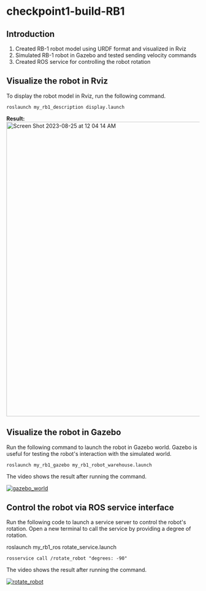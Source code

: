 # checkpoint1-build-RB1

## Introduction
<ol>
<li>Created RB-1 robot model using URDF format and visualized in Rviz</li>
<li>Simulated RB-1 robot in Gazebo and tested sending velocity commands</li>
<li>Created ROS service for controlling the robot rotation</li> 
</ol>

## Visualize the robot in Rviz
<p>To display the robot model in Rviz, run the following command.</p>

	roslaunch my_rb1_description display.launch

<strong>Result:</strong><br>
<img width="767" alt="Screen Shot 2023-08-25 at 12 04 14 AM" src="https://github.com/ptientho/checkpoint1-build-RB1/assets/78469954/eb29ee0d-2526-43a5-a9a2-90ea95f52e3a">

## Visualize the robot in Gazebo
<p>Run the following command to launch the robot in Gazebo world. Gazebo is useful for testing the robot's interaction with the simulated world.</p>

	roslaunch my_rb1_gazebo my_rb1_robot_warehouse.launch

<p>The video shows the result after running the command.</p>

[![gazebo_world](https://res.cloudinary.com/marcomontalbano/image/upload/v1692975409/video_to_markdown/images/google-drive--1gh7rEznzsDAF8vFMI7fPV8oyvNZj7GOh-c05b58ac6eb4c4700831b2b3070cd403.jpg)](https://drive.google.com/file/d/1gh7rEznzsDAF8vFMI7fPV8oyvNZj7GOh/view?usp=drive_link "gazebo_world")

## Control the robot via ROS service interface
<p>Run the following code to launch a service server to control the robot's rotation. Open a new terminal to call the service by providing a degree of rotation.</p>
	roslaunch my_rb1_ros rotate_service.launch
 
 	rosservice call /rotate_robot "degrees: -90"
	
<p>The video shows the result after running the command.</p>

[![rotate_robot](https://res.cloudinary.com/marcomontalbano/image/upload/v1692976341/video_to_markdown/images/google-drive--173XGj64Bi_j4qnsDnoNDflXJkbr3R6m3-c05b58ac6eb4c4700831b2b3070cd403.jpg)](https://drive.google.com/file/d/173XGj64Bi_j4qnsDnoNDflXJkbr3R6m3/view?usp=sharing "rotate_robot")

